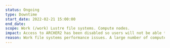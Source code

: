 ```yaml
---
status: Ongoing
type: Downtime
start_date: 2022-02-21 15:00:00
end_date: 
scope: Work (/work) Lustre file systems. Compute nodes.
impact: Access to ARCHER2 has been disabled so users will not be able to log on. Running jobs may have failed. No new user jobs will be allowed to start.
reason: Work file systems performance issues. A large number of compute nodes are unavailable.
---
```


